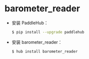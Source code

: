 # barometer_reader
* 安装 PaddleHub：

    ```bash
    $ pip install --upgrade paddlehub
    ```

* 安装 barometer_reader：

    ```bash
    $ hub install barometer_reader
    ```
